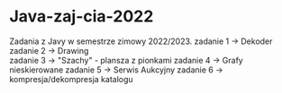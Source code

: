 # Java-zaj-cia-2022

Zadania z Javy w semestrze zimowy 2022/2023.
zadanie 1 -> Dekoder
zadanie 2 -> Drawing  
zadanie 3 -> "Szachy" - plansza z pionkami
zadanie 4 -> Grafy nieskierowane
zadanie 5 -> Serwis Aukcyjny
zadanie 6 -> kompresja/dekompresja katalogu
